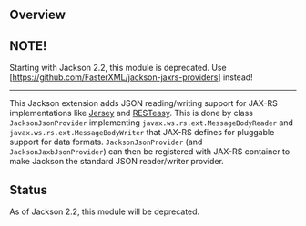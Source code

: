 ## Overview

## NOTE!

Starting with Jackson 2.2, this module is deprecated.
Use [https://github.com/FasterXML/jackson-jaxrs-providers] instead!

-----

This Jackson extension adds JSON reading/writing support for JAX-RS implementations like [Jersey](http://jersey.java.net/) and [RESTeasy](http://www.jboss.org/resteasy).
This is done by class `JacksonJsonProvider` implementing `javax.ws.rs.ext.MessageBodyReader` and `javax.ws.rs.ext.MessageBodyWriter` that JAX-RS defines for pluggable support for data formats. 
`JacksonJsonProvider` (and `JacksonJaxbJsonProvider`) can then be registered with JAX-RS container to make Jackson the standard JSON reader/writer provider.

## Status

As of Jackson 2.2, this module will be deprecated.
